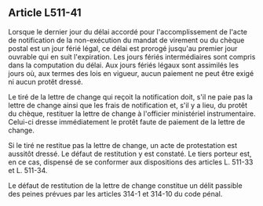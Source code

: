 Article L511-41
----
Lorsque le dernier jour du délai accordé pour l'accomplissement de l'acte de
notification de la non-exécution du mandat de virement ou du chèque postal est
un jour férié légal, ce délai est prorogé jusqu'au premier jour ouvrable qui en
suit l'expiration. Les jours fériés intermédiaires sont compris dans la
computation du délai. Aux jours fériés légaux sont assimilés les jours où, aux
termes des lois en vigueur, aucun paiement ne peut être exigé ni aucun protêt
dressé.

Le tiré de la lettre de change qui reçoit la notification doit, s'il ne paie pas
la lettre de change ainsi que les frais de notification et, s'il y a lieu, du
protêt du chèque, restituer la lettre de change à l'officier ministériel
instrumentaire. Celui-ci dresse immédiatement le protêt faute de paiement de la
lettre de change.

Si le tiré ne restitue pas la lettre de change, un acte de protestation est
aussitôt dressé. Le défaut de restitution y est constaté. Le tiers porteur est,
en ce cas, dispensé de se conformer aux dispositions des articles L. 511-33 et
L. 511-34.

Le défaut de restitution de la lettre de change constitue un délit passible des
peines prévues par les articles 314-1 et 314-10 du code pénal.
